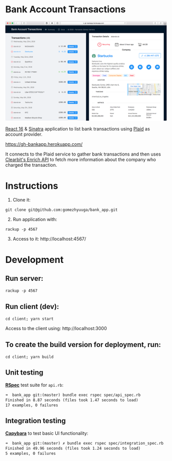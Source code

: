 # Bank Account Transactions

![Thumbnail](https://raw.githubusercontent.com/gomezhyuuga/bank_app/master/thumbnail.png)

[React 16][react] & [Sinatra][sinatra] application to list bank transactions using
[Plaid][plaid] as account provider.

https://gh-bankapp.herokuapp.com/

It connects to the Plaid service to gather bank transactions and then
uses [Clearbit's Enrich API][clearbit] to fetch more information about the company
who charged the transaction.

# Instructions
1. Clone it:

```
git clone git@github.com:gomezhyuuga/bank_app.git
```

2. Run application with:


```
rackup -p 4567
```

3. Access to it: http://localhost:4567/


# Development
## Run server:

```
rackup -p 4567
```

## Run client (dev):

```
cd client; yarn start
```

Access to the client using: http://localhost:3000

## To create the build version for deployment, run:

```
cd client; yarn build
```

## Unit testing

__[RSpec][rspec]__ test suite for `api.rb`:

```
➜  bank_app git:(master) bundle exec rspec spec/api_spec.rb
Finished in 8.87 seconds (files took 1.47 seconds to load)
17 examples, 0 failures
```

## Integration testing

__[Capybara][capybara]__  to test basic UI functionality:

```
➜  bank_app git:(master) ✗ bundle exec rspec spec/integration_spec.rb
Finished in 49.96 seconds (files took 1.24 seconds to load)
5 examples, 0 failures
```

[clearbit]: https://clearbit.com/
[capybara]: http://teamcapybara.github.io/capybara/
[rspec]: http://rspec.info/
[plaid]: https://plaid.com/
[react]: https://reactjs.org/
[sinatra]: http://sinatrarb.com/
